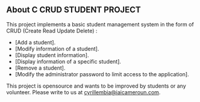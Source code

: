 ## About C CRUD STUDENT PROJECT

This project implements a basic student management system in the form of CRUD (Create Read Update Delete) :

- [Add a student].
- [Modify information of a student].
- [Display student information].
- [Display information of a specific student].
- [Remove a student].
- [Modify the administrator password to limit access to the application].

This project is opensource and wants to be improved by students or any volunteer. Please write to us at cyrillembia@iaicameroun.com.
